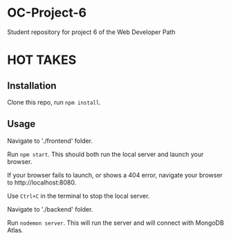 # OC-Project-6
Student repository for project 6 of the Web Developer Path


# HOT TAKES #

## Installation ##
Clone this repo, run `npm install`.

## Usage ##

Navigate to './frontend' folder.

Run `npm start`. This should both run the local server and launch your browser.

If your browser fails to launch, or shows a 404 error, navigate your browser to http://localhost:8080.

Use `Ctrl+C` in the terminal to stop the local server.

Navigate to './backend' folder.

Run `nodemon server`. This will run the server and will connect with MongoDB Atlas.
